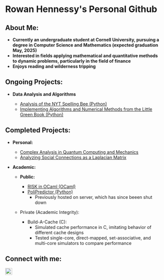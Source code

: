 <h1>Rowan Hennessy's Personal Github<br/>
  
<h2>About Me:</h2>

- <b>Currently an undergraduate student at Cornell University, pursuing a degree in Computer Science and Mathematics (expected graduation May, 2025)</b>
- <b>Interested in fields applying mathematical and quantitative methods to dynamic problems, particularly in the field of finance</b>
- <b>Enjoys reading and wilderness tripping</b>

<h2>Ongoing Projects:</h2>

- <b>Data Analysis and Algorithms</b>

  - [Analysis of the NYT Spelling Bee (Python)](https://github.com/rah379/Spelling-Bee)
  - [Implementing Algorithms and Numerical Methods from the Little Green Book (Python)]()

<h2>Completed Projects:</h2>

- <b>Personal:</b>

  - [Complex Analysis in Quantum Computing and Mechanics]()
  - [Analyzing Social Connections as a Laplacian Matrix]()

- <b>Academic:</b>

  - <b>Public:</b>
  
    - [RISK in OCaml (OCaml)](https://github.com/rah379/RISK)
    - [PoliPredictor (Python)](https://github.com/rah379/Team_1_4300_Proj?tab=readme-ov-file)
      - Previously hosted on server, which has since beeen shut down

  - Private (Academic Integrity):
  
    - Build-A-Cache (C):
      - Simulated cache performance in C, imitating behavior of different cache designs
      - Tested single-core, direct-mapped, set-associative, and multi-core simulators to compare performance

 

<h2> Connect with me:</h2>

[<img align="left" alt="RowanHennessy | LinkedIn" width="22px" src="https://cdn.jsdelivr.net/npm/simple-icons@v3/icons/linkedin.svg" />][linkedin]

[linkedin]: https://www.linkedin.com/in/rowan-hennessy-27a005226/
